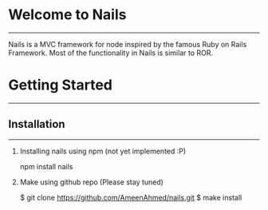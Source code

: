 # Welcome to Nails
******************

Nails is a MVC framework for node inspired by the famous Ruby on Rails Framework. Most of the functionality
in Nails is similar to ROR.

# Getting Started
*****************

## Installation
***************
1. Installing nails using npm (not yet implemented :P)

    npm install nails
    
2. Make using github repo (Please stay tuned)

	$ git clone https://github.com/AmeenAhmed/nails.git
	$ make install
